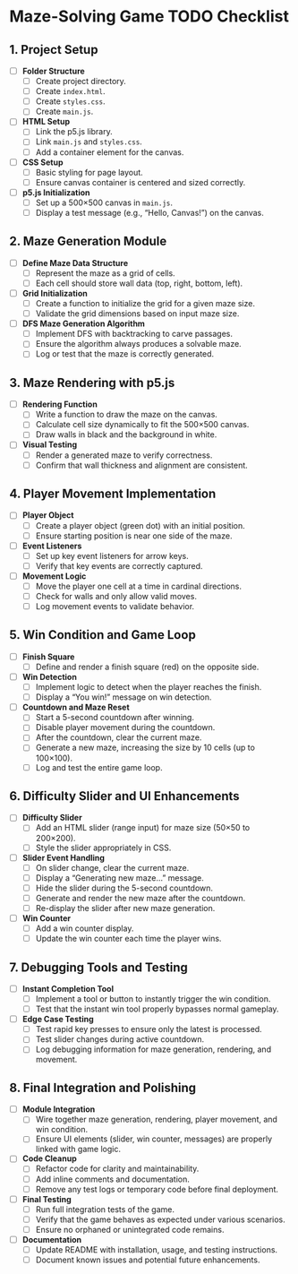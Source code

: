 # Maze-Solving Game TODO Checklist

## 1. Project Setup
- [ ] **Folder Structure**
  - [ ] Create project directory.
  - [ ] Create `index.html`.
  - [ ] Create `styles.css`.
  - [ ] Create `main.js`.

- [ ] **HTML Setup**
  - [ ] Link the p5.js library.
  - [ ] Link `main.js` and `styles.css`.
  - [ ] Add a container element for the canvas.

- [ ] **CSS Setup**
  - [ ] Basic styling for page layout.
  - [ ] Ensure canvas container is centered and sized correctly.

- [ ] **p5.js Initialization**
  - [ ] Set up a 500×500 canvas in `main.js`.
  - [ ] Display a test message (e.g., “Hello, Canvas!”) on the canvas.

## 2. Maze Generation Module
- [ ] **Define Maze Data Structure**
  - [ ] Represent the maze as a grid of cells.
  - [ ] Each cell should store wall data (top, right, bottom, left).

- [ ] **Grid Initialization**
  - [ ] Create a function to initialize the grid for a given maze size.
  - [ ] Validate the grid dimensions based on input maze size.

- [ ] **DFS Maze Generation Algorithm**
  - [ ] Implement DFS with backtracking to carve passages.
  - [ ] Ensure the algorithm always produces a solvable maze.
  - [ ] Log or test that the maze is correctly generated.

## 3. Maze Rendering with p5.js
- [ ] **Rendering Function**
  - [ ] Write a function to draw the maze on the canvas.
  - [ ] Calculate cell size dynamically to fit the 500×500 canvas.
  - [ ] Draw walls in black and the background in white.

- [ ] **Visual Testing**
  - [ ] Render a generated maze to verify correctness.
  - [ ] Confirm that wall thickness and alignment are consistent.

## 4. Player Movement Implementation
- [ ] **Player Object**
  - [ ] Create a player object (green dot) with an initial position.
  - [ ] Ensure starting position is near one side of the maze.

- [ ] **Event Listeners**
  - [ ] Set up key event listeners for arrow keys.
  - [ ] Verify that key events are correctly captured.

- [ ] **Movement Logic**
  - [ ] Move the player one cell at a time in cardinal directions.
  - [ ] Check for walls and only allow valid moves.
  - [ ] Log movement events to validate behavior.

## 5. Win Condition and Game Loop
- [ ] **Finish Square**
  - [ ] Define and render a finish square (red) on the opposite side.
  
- [ ] **Win Detection**
  - [ ] Implement logic to detect when the player reaches the finish.
  - [ ] Display a “You win!” message on win detection.

- [ ] **Countdown and Maze Reset**
  - [ ] Start a 5-second countdown after winning.
  - [ ] Disable player movement during the countdown.
  - [ ] After the countdown, clear the current maze.
  - [ ] Generate a new maze, increasing the size by 10 cells (up to 100×100).
  - [ ] Log and test the entire game loop.

## 6. Difficulty Slider and UI Enhancements
- [ ] **Difficulty Slider**
  - [ ] Add an HTML slider (range input) for maze size (50×50 to 200×200).
  - [ ] Style the slider appropriately in CSS.

- [ ] **Slider Event Handling**
  - [ ] On slider change, clear the current maze.
  - [ ] Display a “Generating new maze…” message.
  - [ ] Hide the slider during the 5-second countdown.
  - [ ] Generate and render the new maze after the countdown.
  - [ ] Re-display the slider after new maze generation.

- [ ] **Win Counter**
  - [ ] Add a win counter display.
  - [ ] Update the win counter each time the player wins.

## 7. Debugging Tools and Testing
- [ ] **Instant Completion Tool**
  - [ ] Implement a tool or button to instantly trigger the win condition.
  - [ ] Test that the instant win tool properly bypasses normal gameplay.

- [ ] **Edge Case Testing**
  - [ ] Test rapid key presses to ensure only the latest is processed.
  - [ ] Test slider changes during active countdown.
  - [ ] Log debugging information for maze generation, rendering, and movement.

## 8. Final Integration and Polishing
- [ ] **Module Integration**
  - [ ] Wire together maze generation, rendering, player movement, and win condition.
  - [ ] Ensure UI elements (slider, win counter, messages) are properly linked with game logic.

- [ ] **Code Cleanup**
  - [ ] Refactor code for clarity and maintainability.
  - [ ] Add inline comments and documentation.
  - [ ] Remove any test logs or temporary code before final deployment.

- [ ] **Final Testing**
  - [ ] Run full integration tests of the game.
  - [ ] Verify that the game behaves as expected under various scenarios.
  - [ ] Ensure no orphaned or unintegrated code remains.

- [ ] **Documentation**
  - [ ] Update README with installation, usage, and testing instructions.
  - [ ] Document known issues and potential future enhancements.
